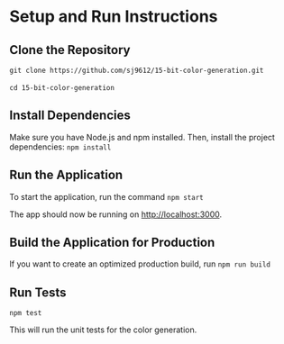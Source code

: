 # Setup and Run Instructions

## Clone the Repository

`git clone https://github.com/sj9612/15-bit-color-generation.git` <br />
<br />
`cd 15-bit-color-generation`

## Install Dependencies

Make sure you have Node.js and npm installed. Then, install the project dependencies:
`npm install`

## Run the Application

To start the application, run the command `npm start`

The app should now be running on [http://localhost:3000](http://localhost:3000).

## Build the Application for Production

If you want to create an optimized production build, run `npm run build`

## Run Tests

`npm test`

This will run the unit tests for the color generation.
